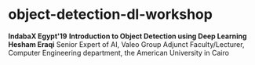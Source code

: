 # object-detection-dl-workshop

**IndabaX Egypt'19**
**Introduction to Object Detection using Deep Learning**
**Hesham Eraqi**
Senior Expert of AI, Valeo Group
Adjunct Faculty/Lecturer, Computer Engineering department, the American University in Cairo
